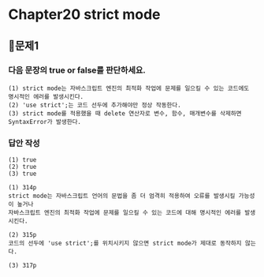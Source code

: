 # Chapter20 strict mode
## 📌문제1

### 다음 문장의 true or false를 판단하세요.

```
(1) strict mode는 자바스크립트 엔진의 최적화 작업에 문제를 일으킬 수 있는 코드에도 명시적인 에러를 발생시킨다.
(2) 'use strict';는 코드 선두에 추가해야만 정상 작동한다.
(3) strict mode를 적용했을 때 delete 연산자로 변수, 함수, 매개변수를 삭제하면 SyntaxError가 발생한다.
```

### 답안 작성

```
(1) true
(2) true
(3) true
```
```
(1) 314p
strict mode는 자바스크립트 언어의 문법을 좀 더 엄격히 적용하여 오류를 발생시킬 가능성이 높거나
자바스크립트 엔진의 최적화 작업에 문제를 일으킬 수 있는 코드에 대해 명시적인 에러를 발생시킨다.

(2) 315p
코드의 선두에 'use strict';를 위치시키지 않으면 strict mode가 제대로 동작하지 않는다.

(3) 317p
```

